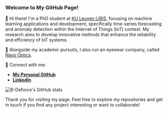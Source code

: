 ### Welcome to My GitHub Page!

👋 Hi there! I'm a PhD student at [KU Leuven LIRIS](https://feb.kuleuven.be/research/decision-sciences-and-information-management/liris/liris), focusing on machine learning applications and development, specifically time-series forecasting and anomaly detection within the Internet of Things (IoT) context. My research aims to develop innovative methods that enhance the reliability and efficiency of IoT systems.

🚀 Alongside my academic pursuits, I also run an eyewear company, called [Naos Optics](https://www.naos-optics.com).

🔗 Connect with me:
- **[My Personal GitHub](https://b-deforce.github.io)**
- **[LinkedIn](https://www.linkedin.com/in/bojedeforce/)**

![B-Deforce's GitHub stats](https://github-readme-stats.vercel.app/api?username=B-Deforce&show_icons=true&theme=radical)

Thank you for visiting my page. Feel free to explore my repositories and get in touch if you find any project interesting or want to collaborate!
